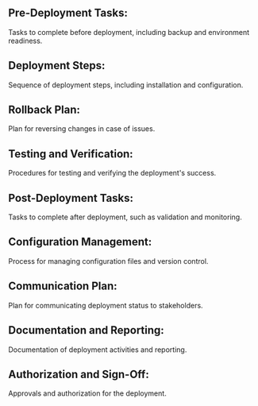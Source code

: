 ## Pre-Deployment Tasks:
Tasks to complete before deployment, including backup and environment readiness.
## Deployment Steps:
Sequence of deployment steps, including installation and configuration.
## Rollback Plan:
Plan for reversing changes in case of issues.
## Testing and Verification:
Procedures for testing and verifying the deployment's success.
## Post-Deployment Tasks:
Tasks to complete after deployment, such as validation and monitoring.
## Configuration Management:
Process for managing configuration files and version control.
## Communication Plan:
Plan for communicating deployment status to stakeholders.
## Documentation and Reporting:
Documentation of deployment activities and reporting.
## Authorization and Sign-Off:
Approvals and authorization for the deployment.
